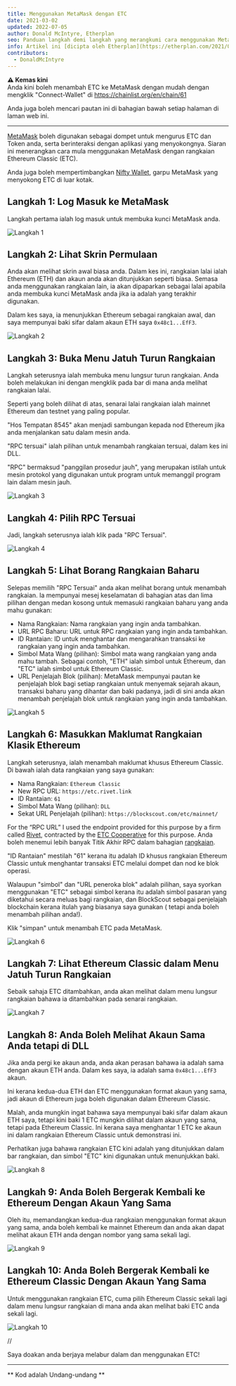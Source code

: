 ```yaml
---
title: Menggunakan MetaMask dengan ETC
date: 2021-03-02
updated: 2022-07-05
author: Donald McIntyre, Etherplan
seo: Panduan langkah demi langkah yang merangkumi cara menggunakan MetaMask dengan Ethereum Classic untuk menghantar ETC dan berinteraksi dengan aplikasi terdesentralisasi.
info: Artikel ini [dicipta oleh Etherplan](https://etherplan.com/2021/03/02/how-to-connect-metamask-to-ethereum-classic/15512/). Untuk lebih banyak tutorial, teori dan konsep mata wang kripto Ethereum Classic, sila lihat [etherplan.com](https://etherplan.com).
contributors:
  - DonaldMcIntyre
---
```


**⚠️ Kemas kini**  
Anda kini boleh menambah ETC ke MetaMask dengan mudah dengan mengklik "Connect-Wallet" di https://chainlist.org/en/chain/61

Anda juga boleh mencari pautan ini di bahagian bawah setiap halaman di laman web ini.

---

[MetaMask](https://metamask.io) boleh digunakan sebagai dompet untuk mengurus ETC dan Token anda, serta berinteraksi dengan aplikasi yang menyokongnya. Siaran ini menerangkan cara mula menggunakan MetaMask dengan rangkaian Ethereum Classic (ETC).

Anda juga boleh mempertimbangkan [Nifty Wallet](https://chrome.google.com/webstore/detail/nifty-wallet/jbdaocneiiinmjbjlgalhcelgbejmnid?ucbcb=1), garpu MetaMask yang menyokong ETC di luar kotak.

## Langkah 1: Log Masuk ke MetaMask

Langkah pertama ialah log masuk untuk membuka kunci MetaMask anda.

![Langkah 1](./01.png)

## Langkah 2: Lihat Skrin Permulaan

Anda akan melihat skrin awal biasa anda. Dalam kes ini, rangkaian lalai ialah Ethereum (ETH) dan akaun anda akan ditunjukkan seperti biasa. Semasa anda menggunakan rangkaian lain, ia akan dipaparkan sebagai lalai apabila anda membuka kunci MetaMask anda jika ia adalah yang terakhir digunakan.

Dalam kes saya, ia menunjukkan Ethereum sebagai rangkaian awal, dan saya mempunyai baki sifar dalam akaun ETH saya `0x48c1...EfF3`.

![Langkah 2](./02.png)

## Langkah 3: Buka Menu Jatuh Turun Rangkaian

Langkah seterusnya ialah membuka menu lungsur turun rangkaian. Anda boleh melakukan ini dengan mengklik pada bar di mana anda melihat rangkaian lalai.

Seperti yang boleh dilihat di atas, senarai lalai rangkaian ialah mainnet Ethereum dan testnet yang paling popular.

"Hos Tempatan 8545" akan menjadi sambungan kepada nod Ethereum jika anda menjalankan satu dalam mesin anda.

"RPC tersuai" ialah pilihan untuk menambah rangkaian tersuai, dalam kes ini DLL.

"RPC" bermaksud "panggilan prosedur jauh", yang merupakan istilah untuk mesin protokol yang digunakan untuk program untuk memanggil program lain dalam mesin jauh.

![Langkah 3](./03.png)

## Langkah 4: Pilih RPC Tersuai

Jadi, langkah seterusnya ialah klik pada "RPC Tersuai".

![Langkah 4](./04.png)

## Langkah 5: Lihat Borang Rangkaian Baharu

Selepas memilih "RPC Tersuai" anda akan melihat borang untuk menambah rangkaian. Ia mempunyai mesej keselamatan di bahagian atas dan lima pilihan dengan medan kosong untuk memasuki rangkaian baharu yang anda mahu gunakan:

- Nama Rangkaian: Nama rangkaian yang ingin anda tambahkan.
- URL RPC Baharu: URL untuk RPC rangkaian yang ingin anda tambahkan.
- ID Rantaian: ID untuk menghantar dan mengarahkan transaksi ke rangkaian yang ingin anda tambahkan.
- Simbol Mata Wang (pilihan): Simbol mata wang rangkaian yang anda mahu tambah. Sebagai contoh, "ETH" ialah simbol untuk Ethereum, dan "ETC" ialah simbol untuk Ethereum Classic.
- URL Penjelajah Blok (pilihan): MetaMask mempunyai pautan ke penjelajah blok bagi setiap rangkaian untuk menyemak sejarah akaun, transaksi baharu yang dihantar dan baki padanya, jadi di sini anda akan menambah penjelajah blok untuk rangkaian yang ingin anda tambahkan.

![Langkah 5](./05.png)

## Langkah 6: Masukkan Maklumat Rangkaian Klasik Ethereum

Langkah seterusnya, ialah menambah maklumat khusus Ethereum Classic. Di bawah ialah data rangkaian yang saya gunakan:

- Nama Rangkaian: `Ethereum Classic`
- New RPC URL: `https://etc.rivet.link`
- ID Rantaian: `61`
- Simbol Mata Wang (pilihan): `DLL`
- Sekat URL Penjelajah (pilihan): `https://blockscout.com/etc/mainnet/`

For the “RPC URL” I used the endpoint provided for this purpose by a firm called [Rivet](https://rivet.link/), contracted by the [ETC Cooperative](https://etccooperative.org) for this purpose. Anda boleh menemui lebih banyak Titik Akhir RPC dalam bahagian [rangkaian](/network/endpoints).

"ID Rantaian" mestilah "61" kerana itu adalah ID khusus rangkaian Ethereum Classic untuk menghantar transaksi ETC melalui dompet dan nod ke blok operasi.

Walaupun "simbol" dan "URL peneroka blok" adalah pilihan, saya syorkan menggunakan "ETC" sebagai simbol kerana itu adalah simbol pasaran yang diketahui secara meluas bagi rangkaian, dan BlockScout sebagai penjelajah blockchain kerana itulah yang biasanya saya gunakan ( tetapi anda boleh menambah pilihan anda!).

Klik "simpan" untuk menambah ETC pada MetaMask.

![Langkah 6](./06-rivet.png)

## Langkah 7: Lihat Ethereum Classic dalam Menu Jatuh Turun Rangkaian

Sebaik sahaja ETC ditambahkan, anda akan melihat dalam menu lungsur rangkaian bahawa ia ditambahkan pada senarai rangkaian.

![Langkah 7](./07.png)

## Langkah 8: Anda Boleh Melihat Akaun Sama Anda tetapi di DLL

Jika anda pergi ke akaun anda, anda akan perasan bahawa ia adalah sama dengan akaun ETH anda. Dalam kes saya, ia adalah sama `0x48c1...EfF3` akaun.

Ini kerana kedua-dua ETH dan ETC menggunakan format akaun yang sama, jadi akaun di Ethereum juga boleh digunakan dalam Ethereum Classic.

Malah, anda mungkin ingat bahawa saya mempunyai baki sifar dalam akaun ETH saya, tetapi kini baki 1 ETC mungkin dilihat dalam akaun yang sama, tetapi pada Ethereum Classic. Ini kerana saya menghantar 1 ETC ke akaun ini dalam rangkaian Ethereum Classic untuk demonstrasi ini.

Perhatikan juga bahawa rangkaian ETC kini adalah yang ditunjukkan dalam bar rangkaian, dan simbol "ETC" kini digunakan untuk menunjukkan baki.

![Langkah 8](./08.png)

## Langkah 9: Anda Boleh Bergerak Kembali ke Ethereum Dengan Akaun Yang Sama

Oleh itu, memandangkan kedua-dua rangkaian menggunakan format akaun yang sama, anda boleh kembali ke mainnet Ethereum dan anda akan dapat melihat akaun ETH anda dengan nombor yang sama sekali lagi.

![Langkah 9](./09.png)

## Langkah 10: Anda Boleh Bergerak Kembali ke Ethereum Classic Dengan Akaun Yang Sama

Untuk menggunakan rangkaian ETC, cuma pilih Ethereum Classic sekali lagi dalam menu lungsur rangkaian di mana anda akan melihat baki ETC anda sekali lagi.

![Langkah 10](./10.png)

//

Saya doakan anda berjaya melabur dalam dan menggunakan ETC!

---

** Kod adalah Undang-undang **
